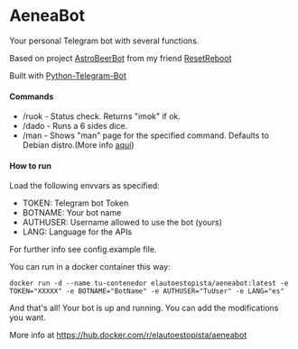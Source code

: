 # AeneaBot

Your personal Telegram bot with several functions.

Based on project [AstroBeerBot](https://github.com/resetreboot/astrobeerbot) from my friend [ResetReboot](https://github.com/resetreboot)

Built with [Python-Telegram-Bot](https://github.com/python-telegram-bot/python-telegram-bot)

#### Commands

- /ruok - Status check. Returns "imok" if ok.
- /dado - Runs a 6 sides dice.
- /man - Shows "man" page for the specified command. Defaults to Debian distro.(More info [aquí](http://www.polarhome.com/service/man/))

#### How to run
Load the following envvars as specified:

  * TOKEN: Telegram bot Token
  * BOTNAME: Your bot name
  * AUTHUSER: Username allowed to use the bot (yours) 
  * LANG: Language for the APIs

For further info see config.example file.
    
You can run in a docker container this way:
```
docker run -d --name tu-contenedor elautoestopista/aeneabot:latest -e TOKEN="XXXXX" -e BOTNAME="BotName" -e AUTHUSER="TuUser" -e LANG="es"
```
And that's all! Your bot is up and running. You can add the modifications you want.

More info at https://hub.docker.com/r/elautoestopista/aeneabot
